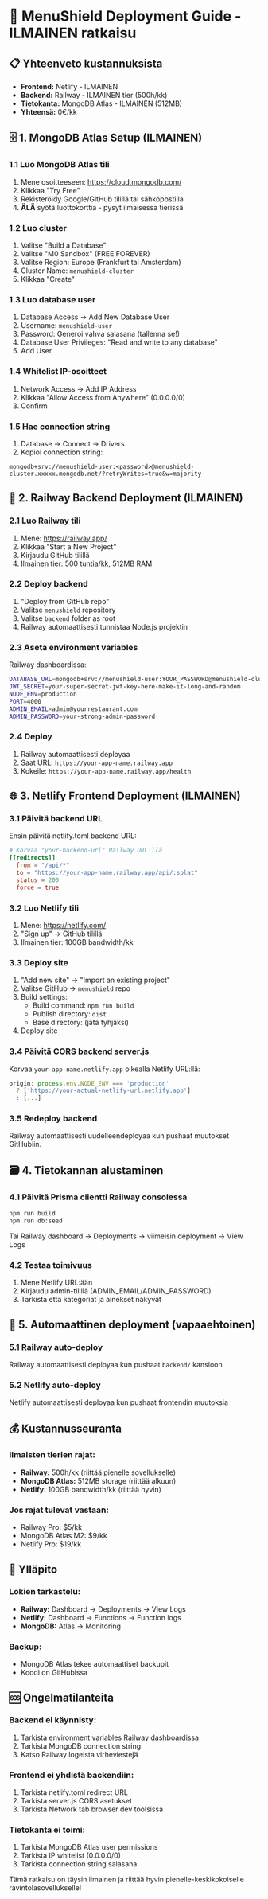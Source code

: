 # 🚀 MenuShield Deployment Guide - ILMAINEN ratkaisu

## 📋 Yhteenveto kustannuksista
- **Frontend:** Netlify - ILMAINEN
- **Backend:** Railway - ILMAINEN tier (500h/kk)
- **Tietokanta:** MongoDB Atlas - ILMAINEN (512MB)
- **Yhteensä:** 0€/kk

## 🗄️ 1. MongoDB Atlas Setup (ILMAINEN)

### 1.1 Luo MongoDB Atlas tili
1. Mene osoitteeseen: https://cloud.mongodb.com/
2. Klikkaa "Try Free"
3. Rekisteröidy Google/GitHub tilillä tai sähköpostilla
4. **ÄLÄ** syötä luottokorttia - pysyt ilmaisessa tierissä

### 1.2 Luo cluster
1. Valitse "Build a Database"
2. Valitse "M0 Sandbox" (FREE FOREVER)
3. Valitse Region: Europe (Frankfurt tai Amsterdam)
4. Cluster Name: `menushield-cluster`
5. Klikkaa "Create"

### 1.3 Luo database user
1. Database Access → Add New Database User
2. Username: `menushield-user`
3. Password: Generoi vahva salasana (tallenna se!)
4. Database User Privileges: "Read and write to any database"
5. Add User

### 1.4 Whitelist IP-osoitteet
1. Network Access → Add IP Address
2. Klikkaa "Allow Access from Anywhere" (0.0.0.0/0)
3. Confirm

### 1.5 Hae connection string
1. Database → Connect → Drivers
2. Kopioi connection string:
```
mongodb+srv://menushield-user:<password>@menushield-cluster.xxxxx.mongodb.net/?retryWrites=true&w=majority
```

## 🚂 2. Railway Backend Deployment (ILMAINEN)

### 2.1 Luo Railway tili
1. Mene: https://railway.app/
2. Klikkaa "Start a New Project"
3. Kirjaudu GitHub tilillä
4. Ilmainen tier: 500 tuntia/kk, 512MB RAM

### 2.2 Deploy backend
1. "Deploy from GitHub repo"
2. Valitse `menushield` repository
3. Valitse `backend` folder as root
4. Railway automaattisesti tunnistaa Node.js projektin

### 2.3 Aseta environment variables
Railway dashboardissa:
```bash
DATABASE_URL=mongodb+srv://menushield-user:YOUR_PASSWORD@menushield-cluster.xxxxx.mongodb.net/menushield?retryWrites=true&w=majority
JWT_SECRET=your-super-secret-jwt-key-here-make-it-long-and-random
NODE_ENV=production
PORT=4000
ADMIN_EMAIL=admin@yourrestaurant.com
ADMIN_PASSWORD=your-strong-admin-password
```

### 2.4 Deploy
1. Railway automaattisesti deployaa
2. Saat URL: `https://your-app-name.railway.app`
3. Kokeile: `https://your-app-name.railway.app/health`

## 🌐 3. Netlify Frontend Deployment (ILMAINEN)

### 3.1 Päivitä backend URL
Ensin päivitä netlify.toml backend URL:

```toml
# Korvaa "your-backend-url" Railway URL:llä
[[redirects]]
  from = "/api/*"
  to = "https://your-app-name.railway.app/api/:splat"
  status = 200
  force = true
```

### 3.2 Luo Netlify tili
1. Mene: https://netlify.com/
2. "Sign up" → GitHub tilillä
3. Ilmainen tier: 100GB bandwidth/kk

### 3.3 Deploy site
1. "Add new site" → "Import an existing project"
2. Valitse GitHub → `menushield` repo
3. Build settings:
   - Build command: `npm run build`
   - Publish directory: `dist`
   - Base directory: (jätä tyhjäksi)
4. Deploy site

### 3.4 Päivitä CORS backend server.js
Korvaa `your-app-name.netlify.app` oikealla Netlify URL:llä:

```javascript
origin: process.env.NODE_ENV === 'production' 
  ? ['https://your-actual-netlify-url.netlify.app']
  : [...]
```

### 3.5 Redeploy backend
Railway automaattisesti uudelleendeployaa kun pushaat muutokset GitHubiin.

## 🗃️ 4. Tietokannan alustaminen

### 4.1 Päivitä Prisma clientti Railway consolessa
```bash
npm run build
npm run db:seed
```

Tai Railway dashboard → Deployments → viimeisin deployment → View Logs

### 4.2 Testaa toimivuus
1. Mene Netlify URL:ään
2. Kirjaudu admin-tilillä (ADMIN_EMAIL/ADMIN_PASSWORD)
3. Tarkista että kategoriat ja ainekset näkyvät

## 🎯 5. Automaattinen deployment (vapaaehtoinen)

### 5.1 Railway auto-deploy
Railway automaattisesti deployaa kun pushaat `backend/` kansioon

### 5.2 Netlify auto-deploy  
Netlify automaattisesti deployaa kun pushaat frontendin muutoksia

## 💰 Kustannusseuranta

### Ilmaisten tierien rajat:
- **Railway:** 500h/kk (riittää pienelle sovellukselle)
- **MongoDB Atlas:** 512MB storage (riittää alkuun)
- **Netlify:** 100GB bandwidth/kk (riittää hyvin)

### Jos rajat tulevat vastaan:
- Railway Pro: $5/kk
- MongoDB Atlas M2: $9/kk
- Netlify Pro: $19/kk

## 🔧 Ylläpito

### Lokien tarkastelu:
- **Railway:** Dashboard → Deployments → View Logs
- **Netlify:** Dashboard → Functions → Function logs
- **MongoDB:** Atlas → Monitoring

### Backup:
- MongoDB Atlas tekee automaattiset backupit
- Koodi on GitHubissa

## 🆘 Ongelmatilanteita

### Backend ei käynnisty:
1. Tarkista environment variables Railway dashboardissa
2. Tarkista MongoDB connection string
3. Katso Railway logeista virheviestejä

### Frontend ei yhdistä backendiin:
1. Tarkista netlify.toml redirect URL
2. Tarkista server.js CORS asetukset
3. Tarkista Network tab browser dev toolsissa

### Tietokanta ei toimi:
1. Tarkista MongoDB Atlas user permissions
2. Tarkista IP whitelist (0.0.0.0/0)
3. Tarkista connection string salasana

Tämä ratkaisu on täysin ilmainen ja riittää hyvin pienelle-keskikokoiselle ravintolasovellukselle!

